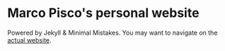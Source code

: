# Marco Pisco's personal website

Powered by Jekyll & Minimal Mistakes.
You may want to navigate on the [actual website](https://marcopisco.com).
